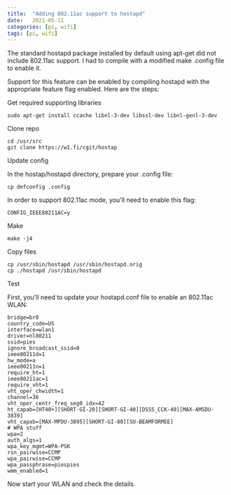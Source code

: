 ```yaml
---
title:  "Adding 802.11ac support to hostapd"
date:   2021-05-11
categories: [pi, wifi]
tags: [pi, wifi]
---
```


The standard hostapd package installed by default using apt-get did not include 802.11ac support. I had to compile with a modified make .config file to enable it.

Support for this feature can be enabled by compiling hostapd with the appropriate feature flag enabled. Here are the steps:

Get required supporting libraries
```
sudo apt-get install ccache libnl-3-dev libssl-dev libnl-genl-3-dev
```

Clone repo
```
cd /usr/src
git clone https://w1.fi/cgit/hostap
```

Update config

In the hostap/hostapd directory, prepare your .config file:
```
cp defconfig .config
```

In order to support 802.11ac mode, you'll need to enable this flag:
```
CONFIG_IEEE80211AC=y
```

Make
```
make -j4
```

Copy files
```
cp /usr/sbin/hostapd /usr/sbin/hostapd.orig
cp ./hostapd /usr/sbin/hostapd
```


Test

First, you'll need to update your hostapd.conf file to enable an 802.11ac WLAN:
```
bridge=br0
country_code=US
interface=wlan1
driver=nl80211
ssid=pies
ignore_broadcast_ssid=0
ieee80211d=1
hw_mode=a
ieee80211n=1
require_ht=1
ieee80211ac=1
require_vht=1
vht_oper_chwidth=1
channel=36
vht_oper_centr_freq_seg0_idx=42
ht_capab=[HT40+][SHORT-GI-20][SHORT-GI-40][DSSS_CCK-40][MAX-AMSDU-3839]
vht_capab=[MAX-MPDU-3895][SHORT-GI-80][SU-BEAMFORMEE]
# WPA stuff
wpa=2
auth_algs=1
wpa_key_mgmt=WPA-PSK
rsn_pairwise=CCMP
wpa_pairwise=CCMP
wpa_passphrase=piespies
wmm_enabled=1
```

Now start your WLAN and check the details.

